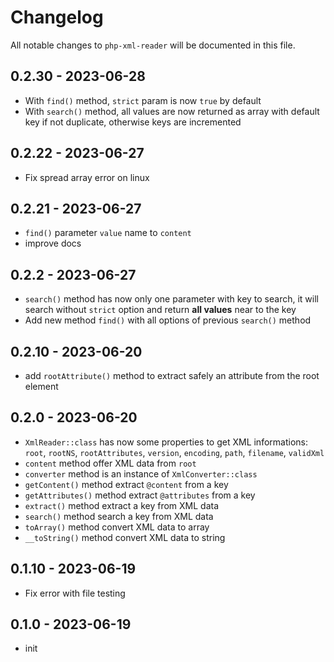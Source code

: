 # Changelog

All notable changes to `php-xml-reader` will be documented in this file.

## 0.2.30 - 2023-06-28

- With `find()` method, `strict` param is now `true` by default
- With `search()` method, all values are now returned as array with default key if not duplicate, otherwise keys are incremented

## 0.2.22 - 2023-06-27

- Fix spread array error on linux

## 0.2.21 - 2023-06-27

- `find()` parameter `value` name to `content`
- improve docs

## 0.2.2 - 2023-06-27

- `search()` method has now only one parameter with key to search, it will search without `strict` option and return **all values** near to the key
- Add new method `find()` with all options of previous `search()` method

## 0.2.10 - 2023-06-20

- add `rootAttribute()` method to extract safely an attribute from the root element

## 0.2.0 - 2023-06-20

- `XmlReader::class` has now some properties to get XML informations: `root`, `rootNS`, `rootAttributes`, `version`, `encoding`, `path`, `filename`, `validXml`
- `content` method offer XML data from `root`
- `converter` method is an instance of `XmlConverter::class`
- `getContent()` method extract `@content` from a key
- `getAttributes()` method extract `@attributes` from a key
- `extract()` method extract a key from XML data
- `search()` method search a key from XML data
- `toArray()` method convert XML data to array
- `__toString()` method convert XML data to string

## 0.1.10 - 2023-06-19

- Fix error with file testing

## 0.1.0 - 2023-06-19

- init
